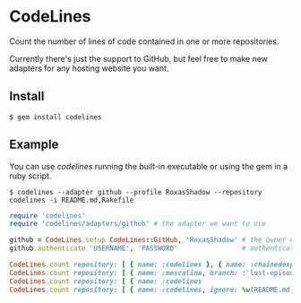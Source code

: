 CodeLines
=========
Count the number of lines of code contained in one or more repositories.

Currently there's just the support to GitHub, but feel free to make new adapters for any hosting website you want.

Install
-------
`$ gem install codelines`

Example
-------
You can use *codelines* running the built-in executable or using the gem in a ruby script.

`$ codelines --adapter github --profile RoxasShadow --repository codelines -i README.md,Rakefile`

```ruby
require 'codelines'
require 'codelines/adapters/github' # the adapter we want to use

github = CodeLines.setup CodeLines::GitHub, 'RoxasShadow' # the owner of the repositories we want to analyze
github.authenticate 'USERNAME', 'PASSWORD'                # authentication is not required, but it avoids to incurring to limit exceeded errors

CodeLines.count repository: [ { name: :codelines }, { name: :chainedexpressions}  ] # return the sum of the lines of code contained in given repositories
CodeLines.count repository: [ { name: :mescalina, branch: :'last-episode-preview' ], ignore_comments: true # select the given branch ignoring the comments
CodeLines.count repository: [ { name: :codelines                                  ], reload: true # count the lines contained in this repository without using the cache
CodeLines.count repository: [ { name: :codelines, ignore: %w(README.md)           ] # return the sum of the lines of code contained in given repositories ignoring README.md
```
